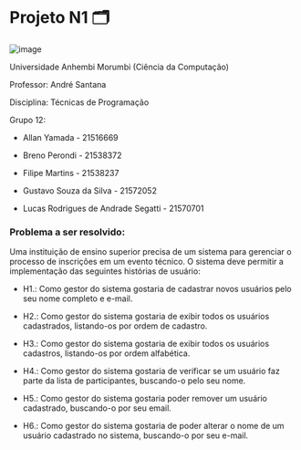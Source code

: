 # Projeto N1 🗂

![image](https://user-images.githubusercontent.com/66747698/134191136-f774d92c-ebe0-4f1f-854b-ffa4fc83966e.png)

Universidade Anhembi Morumbi (Ciência da Computação)

Professor: André Santana

Disciplina: Técnicas de Programação

Grupo 12: 

- Allan Yamada - 21516669    

- Breno Perondi - 21538372  

- Filipe Martins - 21538237  

- Gustavo Souza da Silva - 21572052  

- Lucas Rodrigues de Andrade Segatti - 21570701

### Problema a ser resolvido:
Uma instituição de ensino superior precisa de um sistema para gerenciar o processo de inscrições em
um evento técnico. O sistema deve permitir a implementação das seguintes histórias de usuário:

- H1.: Como gestor do sistema gostaria de cadastrar novos usuários pelo seu nome completo e e-mail.

- H2.: Como gestor do sistema gostaria de exibir todos os usuários cadastrados, listando-os por ordem de cadastro.

- H3.: Como gestor do sistema gostaria de exibir todos os usuários cadastros, listando-os por ordem alfabética.

- H4.: Como gestor do sistema gostaria de verificar se um usuário faz parte da lista de participantes, buscando-o pelo seu nome.

- H5.: Como gestor do sistema gostaria poder remover um usuário cadastrado, buscando-o por seu email.

- H6.: Como gestor do sistema gostaria de poder alterar o nome de um usuário cadastrado no sistema, buscando-o por seu e-mail.

